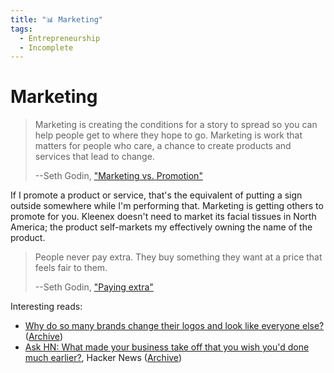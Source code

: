 ```yaml
---
title: "📊 Marketing"
tags:
  - Entrepreneurship
  - Incomplete
---
```


# Marketing

> Marketing is creating the conditions for a story to spread so you can help
> people get to where they hope to go. Marketing is work that matters for people
> who care, a chance to create products and services that lead to change.
>
> --Seth Godin, ["Marketing vs.
> Promotion"](https://seths.blog/2022/06/marketing-vs-promotion/)

If I promote a product or service, that's the equivalent of putting a sign
outside somewhere while I'm performing that. Marketing is getting others to
promote for you. Kleenex doesn't need to market its facial tissues in North
America; the product self-markets my effectively owning the name of the product.

> People never pay extra. They buy something they want at a price that feels
> fair to them.
>
> --Seth Godin, ["Paying extra"](https://seths.blog/2022/06/paying-extra/)

Interesting reads:

- [Why do so many brands change their logos and look like everyone
  else?](https://velvetshark.com/articles/why-do-brands-change-their-logos-and-look-like-everyone-else)
  ([Archive](https://archive.ph/3sNvf))
- [Ask HN: What made your business take off that you wish you'd done much
  earlier?](https://news.ycombinator.com/item?id=30329762), Hacker News
  ([Archive](https://archive.ph/lbwtV))
